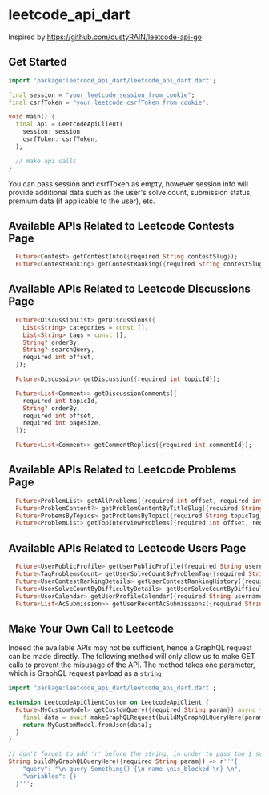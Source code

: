 # leetcode_api_dart
Inspired by https://github.com/dustyRAIN/leetcode-api-go 

## Get Started
```dart
import 'package:leetcode_api_dart/leetcode_api_dart.dart';

final session = "your_leetcode_session_from_cookie";
final csrfToken = "your_leetcode_csrfToken_from_cookie";

void main() {
  final api = LeetcodeApiClient(
    session: session,
    csrfToken: csrfToken,
  );

  // make api calls
}
```

You can pass session and csrfToken as empty, however session info will provide additional data such as the user's solve count, submission status, premium data (if applicable to the user), etc.

## Available APIs Related to Leetcode Contests Page

```dart
  Future<Contest> getContestInfo({required String contestSlug});
  Future<ContestRanking> getContestRanking({required String contestSlug, required int page});
```

## Available APIs Related to Leetcode Discussions Page

```dart
  Future<DiscussionList> getDiscussions({
    List<String> categories = const [],
    List<String> tags = const [],
    String? orderBy,
    String? searchQuery,
    required int offset,
  });

  Future<Discussion> getDiscussion({required int topicId});

  Future<List<Comment>> getDiscussionComments({
    required int topicId,
    String? orderBy,
    required int offset,
    required int pageSize,
  });

  Future<List<Comment>> getCommentReplies({required int commentId});
```

## Available APIs Related to Leetcode Problems Page

```dart
  Future<ProblemList> getAllProblems({required int offset, required int pageSize});
  Future<ProblemContent?> getProblemContentByTitleSlug({required String titleSlug});
  Future<ProbemsByTopics> getProblemsByTopic({required String topicTag});
  Future<ProblemList> getTopInterviewProblems({required int offset, required int pageSize});
```

## Available APIs Related to Leetcode Users Page

```dart
  Future<UserPublicProfile> getUserPublicProfile({required String username});
  Future<TagProblemsCount> getUserSolveCountByProblemTag({required String username});
  Future<UserContestRankingDetails> getUserContestRankingHistory({required String username});
  Future<UserSolveCountByDifficultyDetails> getUserSolveCountByDifficulty({required String username});
  Future<UserCalendar> getUserProfileCalendar({required String username});
  Future<List<AcSubmission>> getUserRecentAcSubmissions({required String username, required int pageSize});
```

## Make Your Own Call to Leetcode

Indeed the available APIs may not be sufficient, hence a GraphQL request can be made directly. The following method will only allow us to make GET calls
to prevent the misusage of the API. The method takes one parameter, which is GraphQL request payload as a `string`

```dart
import 'package:leetcode_api_dart/leetcode_api_dart.dart';

extension LeetcodeApiClientCustom on LeetcodeApiClient {
  Future<MyCustomModel> getCustomQuery({required String param}) async {
    final data = await makeGraphQLRequest(buildMyGraphQLQueryHere(param: param));
    return MyCustomModel.fromJson(data);
  }
}

// don't forget to add 'r' before the string, in order to pass the $ symbol without stripping it away in dart
String buildMyGraphQLQueryHere({required String param}) => r'''{
    "query": "\n query Something() {\n name \nis_blocked \n} \n",
    "variables": {}
  }''';
```